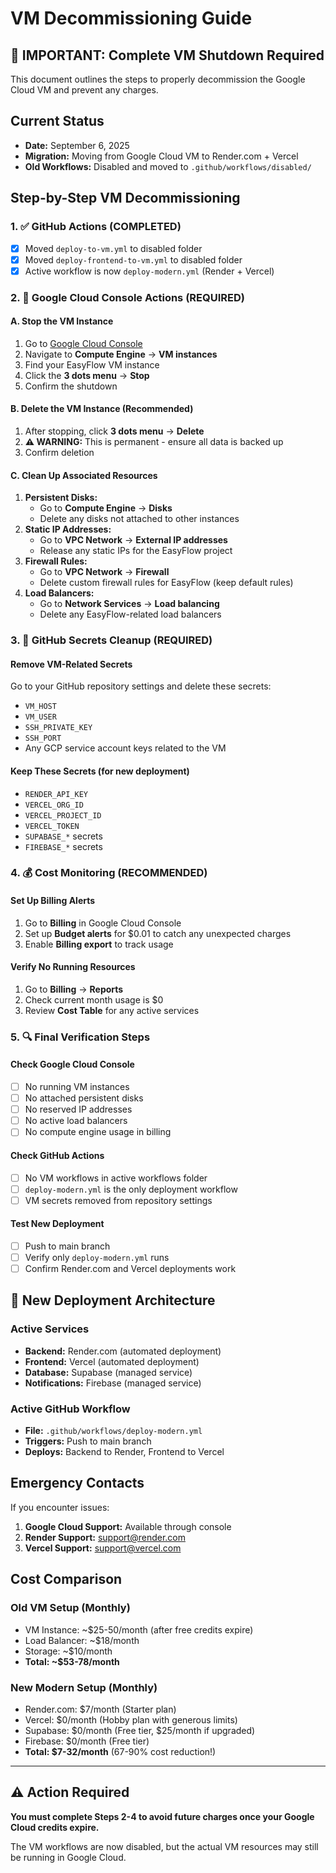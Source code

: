 # VM Decommissioning Guide

## 🚨 IMPORTANT: Complete VM Shutdown Required

This document outlines the steps to properly decommission the Google Cloud VM and prevent any charges.

## Current Status

- **Date:** September 6, 2025
- **Migration:** Moving from Google Cloud VM to Render.com + Vercel
- **Old Workflows:** Disabled and moved to `.github/workflows/disabled/`

## Step-by-Step VM Decommissioning

### 1. ✅ GitHub Actions (COMPLETED)

- [x] Moved `deploy-to-vm.yml` to disabled folder
- [x] Moved `deploy-frontend-to-vm.yml` to disabled folder
- [x] Active workflow is now `deploy-modern.yml` (Render + Vercel)

### 2. 🔧 Google Cloud Console Actions (REQUIRED)

#### A. Stop the VM Instance

1. Go to [Google Cloud Console](https://console.cloud.google.com/)
2. Navigate to **Compute Engine** → **VM instances**
3. Find your EasyFlow VM instance
4. Click the **3 dots menu** → **Stop**
5. Confirm the shutdown

#### B. Delete the VM Instance (Recommended)

1. After stopping, click **3 dots menu** → **Delete**
2. **⚠️ WARNING:** This is permanent - ensure all data is backed up
3. Confirm deletion

#### C. Clean Up Associated Resources

1. **Persistent Disks:**
   - Go to **Compute Engine** → **Disks**
   - Delete any disks not attached to other instances
2. **Static IP Addresses:**
   - Go to **VPC Network** → **External IP addresses**
   - Release any static IPs for the EasyFlow project
3. **Firewall Rules:**
   - Go to **VPC Network** → **Firewall**
   - Delete custom firewall rules for EasyFlow (keep default rules)
4. **Load Balancers:**
   - Go to **Network Services** → **Load balancing**
   - Delete any EasyFlow-related load balancers

### 3. 🔐 GitHub Secrets Cleanup (REQUIRED)

#### Remove VM-Related Secrets

Go to your GitHub repository settings and delete these secrets:

- `VM_HOST`
- `VM_USER`
- `SSH_PRIVATE_KEY`
- `SSH_PORT`
- Any GCP service account keys related to the VM

#### Keep These Secrets (for new deployment)

- `RENDER_API_KEY`
- `VERCEL_ORG_ID`
- `VERCEL_PROJECT_ID`
- `VERCEL_TOKEN`
- `SUPABASE_*` secrets
- `FIREBASE_*` secrets

### 4. 💰 Cost Monitoring (RECOMMENDED)

#### Set Up Billing Alerts

1. Go to **Billing** in Google Cloud Console
2. Set up **Budget alerts** for $0.01 to catch any unexpected charges
3. Enable **Billing export** to track usage

#### Verify No Running Resources

1. Go to **Billing** → **Reports**
2. Check current month usage is $0
3. Review **Cost Table** for any active services

### 5. 🔍 Final Verification Steps

#### Check Google Cloud Console

- [ ] No running VM instances
- [ ] No attached persistent disks
- [ ] No reserved IP addresses
- [ ] No active load balancers
- [ ] No compute engine usage in billing

#### Check GitHub Actions

- [ ] No VM workflows in active workflows folder
- [ ] `deploy-modern.yml` is the only deployment workflow
- [ ] VM secrets removed from repository settings

#### Test New Deployment

- [ ] Push to main branch
- [ ] Verify only `deploy-modern.yml` runs
- [ ] Confirm Render.com and Vercel deployments work

## 🚀 New Deployment Architecture

### Active Services

- **Backend:** Render.com (automated deployment)
- **Frontend:** Vercel (automated deployment)
- **Database:** Supabase (managed service)
- **Notifications:** Firebase (managed service)

### Active GitHub Workflow

- **File:** `.github/workflows/deploy-modern.yml`
- **Triggers:** Push to main branch
- **Deploys:** Backend to Render, Frontend to Vercel

## Emergency Contacts

If you encounter issues:

1. **Google Cloud Support:** Available through console
2. **Render Support:** support@render.com
3. **Vercel Support:** support@vercel.com

## Cost Comparison

### Old VM Setup (Monthly)

- VM Instance: ~$25-50/month (after free credits expire)
- Load Balancer: ~$18/month
- Storage: ~$10/month
- **Total: ~$53-78/month**

### New Modern Setup (Monthly)

- Render.com: $7/month (Starter plan)
- Vercel: $0/month (Hobby plan with generous limits)
- Supabase: $0/month (Free tier, $25/month if upgraded)
- Firebase: $0/month (Free tier)
- **Total: $7-32/month** (67-90% cost reduction!)

---

## ⚠️ Action Required

**You must complete Steps 2-4 to avoid future charges once your Google Cloud credits expire.**

The VM workflows are now disabled, but the actual VM resources may still be running in Google Cloud.
